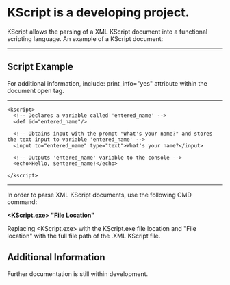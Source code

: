 <h1>KScript is a developing project.</h1>

KScript allows the parsing of a XML KScript document into a functional scripting language.
An example of a KScript document:

<hr />

<h2>Script Example</h2>
<p>For additional information, include: print_info="yes" attribute within the <kscript> document open tag.</p>

<hr />

```
<kscript>
  <!-- Declares a variable called 'entered_name' -->
  <def id="entered_name"/>
  
  <!-- Obtains input with the prompt "What's your name?" and stores the text input to variable 'entered_name' -->
  <input to="entered_name" type="text">What's your name?</input>
  
  <!-- Outputs 'entered_name' variable to the console -->
  <echo>Hello, $entered_name!</echo>

</kscript>
```

<hr />

<p>In order to parse XML KScript documents, use the following CMD command:</p>
<strong>&lt;KScript.exe&gt; "File Location"</strong>

Replacing &lt;KScript.exe&gt; with the KScript.exe file location and "File location" with the full file path of the .XML KScript file.

<h2>Additional Information</h2>
Further documentation is still within development. 
